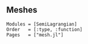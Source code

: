 ## Meshes

```@autodocs
Modules = [SemiLagrangian]
Order   = [:type, :function]
Pages   = ["mesh.jl"]
```
